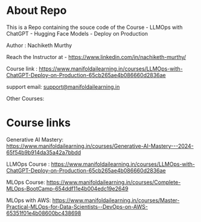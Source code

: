 # About Repo

This is a Repo containing the souce code of the Course - 
LLMOps with ChatGPT - Hugging Face Models - Deploy on Production

Author : Nachiketh Murthy 

Reach the Instructor at - https://www.linkedin.com/in/nachiketh-murthy/


Course link : https://www.manifoldailearning.in/courses/LLMOps-with-ChatGPT-Deploy-on-Production-65cb265ae4b086660d2836ae

support email: support@manifoldailearning.in

Other Courses:

# Course links

Generative AI Mastery:
https://www.manifoldailearning.in/courses/Generative-AI-Mastery---2024-65f54b9b914da35a42a7bbdd


LLMOps Course : 
https://www.manifoldailearning.in/courses/LLMOps-with-ChatGPT-Deploy-on-Production-65cb265ae4b086660d2836ae



MLOps Course:
https://www.manifoldailearning.in/courses/Complete-MLOps-BootCamp-654ddf11e4b004edc19e2649


MLOps with AWS:
https://www.manifoldailearning.in/courses/Master-Practical-MLOps-for-Data-Scientists--DevOps-on-AWS-65351f01e4b08600bc438698